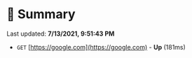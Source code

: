 # 📖 Summary
Last updated: **7/13/2021, 9:51:43 PM**

- `GET` [https://google.com](https://google.com) - **Up** (181ms)
